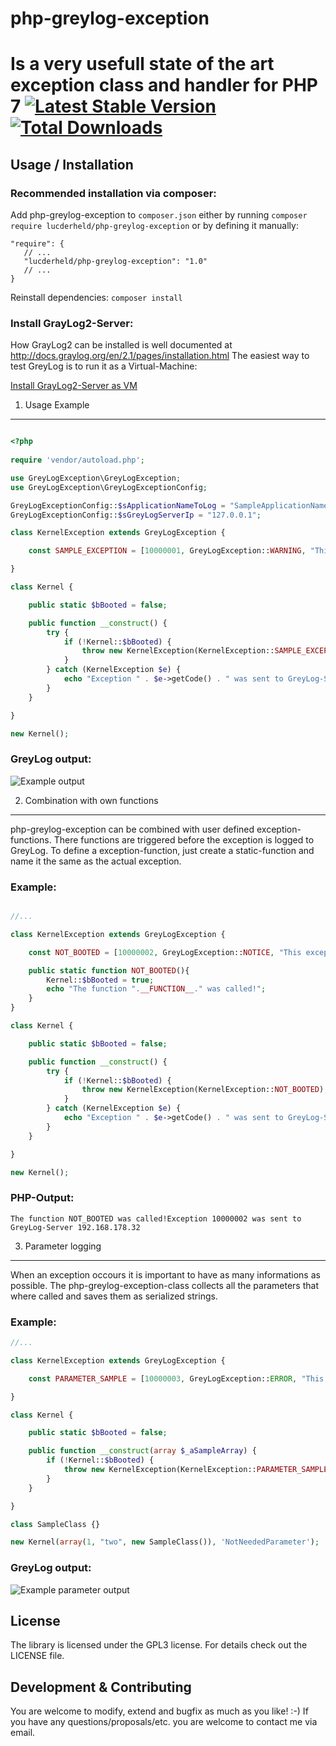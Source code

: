 # php-greylog-exception
Is a very usefull state of the art exception class and handler for PHP 7
[![Latest Stable Version](https://img.shields.io/packagist/v/lucderheld/php-greylog-exception.svg?style=flat-square)](https://packagist.org/packages/lucderheld/php-greylog-exception) [![Total Downloads](https://img.shields.io/packagist/dt/lucderheld/php-greylog-exception.svg?style=flat-square)](https://packagist.org/packages/lucderheld/php-greylog-exception) 
========

Usage / Installation
-----

### Recommended installation via composer:

Add php-greylog-exception to `composer.json` either by running `composer require lucderheld/php-greylog-exception` or by defining it manually:

    "require": {
       // ...
       "lucderheld/php-greylog-exception": "1.0"
       // ...
    }

Reinstall dependencies: `composer install`

### Install GrayLog2-Server:

How GrayLog2 can be installed is well documented at http://docs.graylog.org/en/2.1/pages/installation.html 
The easiest way to test GreyLog is to run it as a Virtual-Machine:

[Install GrayLog2-Server as VM](http://docs.graylog.org/en/2.1/pages/installation/virtual_machine_appliances.html)

1. Usage Example
-----

```php

<?php
    
require 'vendor/autoload.php';

use GreyLogException\GreyLogException;
use GreyLogException\GreyLogExceptionConfig;

GreyLogExceptionConfig::$sApplicationNameToLog = "SampleApplicationName";
GreyLogExceptionConfig::$sGreyLogServerIp = "127.0.0.1";

class KernelException extends GreyLogException {

    const SAMPLE_EXCEPTION = [10000001, GreyLogException::WARNING, "This is the exception error text with a variable '%s'"];

}

class Kernel {

    public static $bBooted = false;

    public function __construct() {
        try {
            if (!Kernel::$bBooted) {
                throw new KernelException(KernelException::SAMPLE_EXCEPTION, "someValue");
            }
        } catch (KernelException $e) {
            echo "Exception " . $e->getCode() . " was sent to GreyLog-Server " . GreyLogExceptionConfig::$sGreyLogServerIp;
        }
    }

}

new Kernel();
``` 

### GreyLog output:

![Example output](https://github.com/lucderheld/php-greylog-exception/blob/master/samples/greylog-output.png)

2. Combination with own functions
-----

php-greylog-exception can be combined with user defined exception-functions. There functions are triggered before the exception is logged to GreyLog.
To define a exception-function, just create a static-function and name it the same as the actual exception.

### Example:

```php

//...

class KernelException extends GreyLogException {

    const NOT_BOOTED = [10000002, GreyLogException::NOTICE, "This exceptions fires the function KernelException::NOT_BOOTED() before logging the exception to GrayLog"];

    public static function NOT_BOOTED(){
        Kernel::$bBooted = true;
        echo "The function ".__FUNCTION__." was called!";
    }
}

class Kernel {

    public static $bBooted = false;

    public function __construct() {
        try {
            if (!Kernel::$bBooted) {
                throw new KernelException(KernelException::NOT_BOOTED);
            }
        } catch (KernelException $e) {
            echo "Exception " . $e->getCode() . " was sent to GreyLog-Server " . GreyLogExceptionConfig::$sGreyLogServerIp;
        }
    }

}

new Kernel();
``` 

### PHP-Output:

`The function NOT_BOOTED was called!Exception 10000002 was sent to GreyLog-Server 192.168.178.32`

3. Parameter logging
-----

When an exception occours it is important to have as many informations as possible. The php-greylog-exception-class collects all the parameters that where called and saves them as serialized strings.

### Example:

```php
//...

class KernelException extends GreyLogException {

    const PARAMETER_SAMPLE = [10000003, GreyLogException::ERROR, "This exception is a sample exception for showing variables"];

}

class Kernel {

    public static $bBooted = false;

    public function __construct(array $_aSampleArray) {
        if (!Kernel::$bBooted) {
            throw new KernelException(KernelException::PARAMETER_SAMPLE);
        }
    }

}

class SampleClass {}

new Kernel(array(1, "two", new SampleClass()), 'NotNeededParameter');
``` 

### GreyLog output:

![Example parameter output](https://github.com/lucderheld/php-greylog-exception/blob/master/samples/greylog-parameter-logging.png)

License
-----

The library is licensed under the GPL3 license. For details check out the LICENSE file.

Development & Contributing
-----

You are welcome to modify, extend and bugfix as much as you like! :-) If you have any questions/proposals/etc. you are welcome to contact me via email.